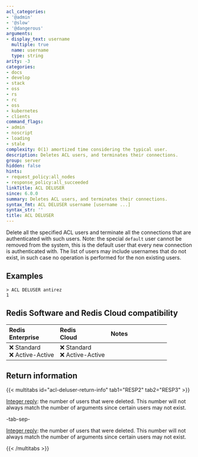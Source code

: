 ```yaml
---
acl_categories:
- '@admin'
- '@slow'
- '@dangerous'
arguments:
- display_text: username
  multiple: true
  name: username
  type: string
arity: -3
categories:
- docs
- develop
- stack
- oss
- rs
- rc
- oss
- kubernetes
- clients
command_flags:
- admin
- noscript
- loading
- stale
complexity: O(1) amortized time considering the typical user.
description: Deletes ACL users, and terminates their connections.
group: server
hidden: false
hints:
- request_policy:all_nodes
- response_policy:all_succeeded
linkTitle: ACL DELUSER
since: 6.0.0
summary: Deletes ACL users, and terminates their connections.
syntax_fmt: ACL DELUSER username [username ...]
syntax_str: ''
title: ACL DELUSER
---
```

Delete all the specified ACL users and terminate all the connections that are
authenticated with such users. Note: the special `default` user cannot be
removed from the system, this is the default user that every new connection
is authenticated with. The list of users may include usernames that do not
exist, in such case no operation is performed for the non existing users.

## Examples

```
> ACL DELUSER antirez
1
```

## Redis Software and Redis Cloud compatibility

| Redis<br />Enterprise | Redis<br />Cloud | <span style="min-width: 9em; display: table-cell">Notes</span> |
|:----------------------|:-----------------|:------|
| <span title="Not supported">&#x274c; Standard</span><br /><span title="Not supported"><nobr>&#x274c; Active-Active</nobr></span> | <span title="Not supported">&#x274c; Standard</span><br /><span title="Not supported"><nobr>&#x274c; Active-Active</nobr></span> |  |

## Return information

{{< multitabs id="acl-deluser-return-info" 
    tab1="RESP2" 
    tab2="RESP3" >}}

[Integer reply](../../develop/reference/protocol-spec#integers): the number of users that were deleted. This number will not always match the number of arguments since certain users may not exist.

-tab-sep-

[Integer reply](../../develop/reference/protocol-spec#integers): the number of users that were deleted. This number will not always match the number of arguments since certain users may not exist.

{{< /multitabs >}}
